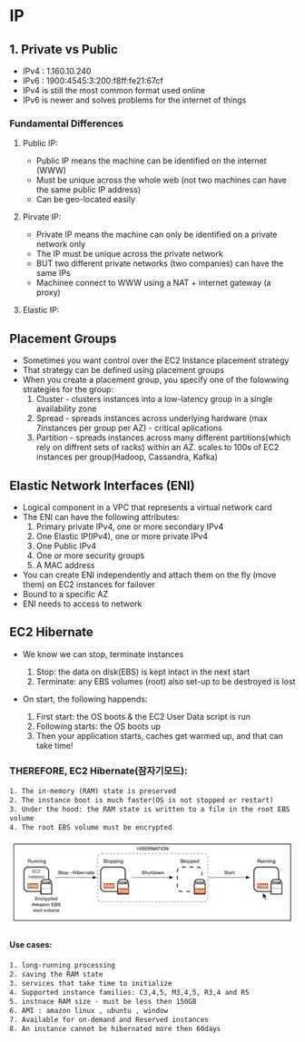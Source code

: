# IP

## 1. Private vs Public

- IPv4 : 1.160.10.240
- IPv6 : 1900:4545:3:200:f8ff:fe21:67cf
- IPv4 is still the most common format used online
- IPv6 is newer and solves problems for the internet of things

### Fundamental Differences

1. Public IP:

   - Public IP means the machine can be identified on the internet (WWW)
   - Must be unique across the whole web (not two machines can have the same public IP address)
   - Can be geo-located easily

2. Pirvate IP:

   - Private IP means the machine can only be identified on a private network only
   - The IP must be unique across the private network
   - BUT two different private networks (two companies) can have the same IPs
   - Machinee connect to WWW using a NAT + internet gateway (a proxy)

3. Elastic IP:

## Placement Groups

- Sometimes you want control over the EC2 Instance placement strategy
- That strategy can be defined using placement groups
- When you create a placement group, you specify one of the folowwing strategies for the group:
  1. Cluster - clusters instances into a low-latency group in a single availability zone
  2. Spread - spreads instances across underlying hardware (max 7instances per group per AZ) - critical aplications
  3. Partition - spreads instances across many different partitions(which rely on diffrent sets of racks) within an AZ. scales to 100s of EC2 instances per group(Hadoop, Cassandra, Kafka)

## Elastic Network Interfaces (ENI)

- Logical component in a VPC that represents a virtual network card
- The ENI can have the following attributes:
  1. Primary private IPv4, one or more secondary IPv4
  2. One Elastic IP(IPv4), one or more private IPv4
  3. One Public IPv4
  4. One or more security groups
  5. A MAC address
- You can create ENI independently and attach them on the fly (move them) on EC2 instances for failover
- Bound to a specific AZ
- ENI needs to access to network

## EC2 Hibernate

- We know we can stop, terminate instances

  1. Stop: the data on disk(EBS) is kept intact in the next start
  2. Terminate: any EBS volumes (root) also set-up to be destroyed is lost

- On start, the following happends:
  1. First start: the OS boots & the EC2 User Data script is run
  2. Following starts: the OS boots up
  3. Then your application starts, caches get warmed up, and that can take time!

### THEREFORE, EC2 Hibernate(잠자기모드):

    1. The in-memory (RAM) state is preserved
    2. The instance boot is much faster(OS is not stopped or restart)
    3. Under the hood: the RAM state is written to a file in the root EBS volume
    4. The root EBS volume must be encrypted

![alt text](../assets/9.png)

#### Use cases:

    1. long-running processing
    2. saving the RAM state
    3. services that take time to initialize
    4. Supported instance families: C3,4,5, M3,4,5, R3,4 and R5
    5. instnace RAM size - must be less then 150GB
    6. AMI : amazon linux , ubuntu , window
    7. Available for on-demand and Reserved instances
    8. An instance cannot be hibernated more then 60days
